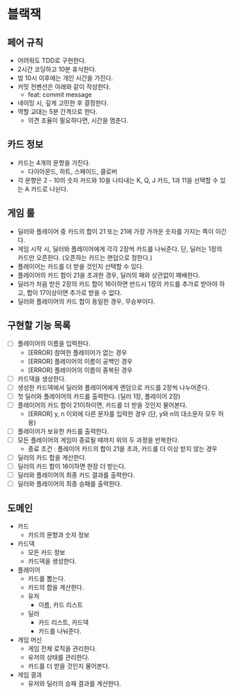 # 블랙잭

## 페어 규칙

- 어려워도 TDD로 구현한다.
- 2시간 코딩하고 10분 휴식한다.
- 밤 10시 이후에는 개인 시간을 가진다.
- 커밋 컨벤션은 아래와 같이 작성한다.
    - feat: commit message
- 네이밍 시, 깊게 고민한 후 결정한다.
- 역할 교대는 5분 간격으로 한다.
    - 의견 조율이 필요하다면, 시간을 멈춘다.

## 카드 정보

- 카드는 4개의 문향을 가진다.
    - 다이아몬드, 하트, 스페이드, 클로버
- 각 문향은 2 - 10의 숫자 카드와 10을 나타내는 K, Q, J 카드, 1과 11을 선택할 수 있는 A 카드로 나뉜다.

## 게임 룰

- 딜러와 플레이어 중 카드의 합이 21 또는 21에 가장 가까운 숫자를 가지는 쪽이 이긴다.
- 게임 시작 시, 딜러와 플레이어에게 각각 2장씩 카드를 나눠준다. 단, 딜러는 1장의 카드만 오픈한다. (오픈하는 카드는 랜덤으로 정한다.)
- 플레이어는 카드를 더 받을 것인지 선택할 수 있다.
- 플레이어의 카드 합이 21을 초과한 경우, 딜러의 패와 상관없이 패배한다.
- 딜러가 처음 받은 2장의 카드 합이 16이하면 반드시 1장의 카드를 추가로 받아야 하고, 합이 17이상이면 추가로 받을 수 없다.
- 딜러와 플레이어의 카드 합이 동일한 경우, 무승부이다.

## 구현할 기능 목록

- [ ] 플레이어의 이름을 입력한다.
    - [ERROR] 참여한 플레이어가 없는 경우
    - [ERROR] 플레이어의 이름이 공백인 경우
    - [ERROR] 플레이어의 이름이 중복된 경우
- [ ] 카드덱을 생성한다.
- [ ] 생성한 카드덱에서 딜러와 플레이어에게 랜덤으로 카드를 2장씩 나누어준다.
- [ ] 첫 딜러와 플레이어의 카드를 출력한다. (딜러 1장, 플레이어 2장)
- [ ] 플레이어의 카드 합이 21이하이면, 카드를 더 받을 것인지 물어본다.
    - [ERROR] y, n 이외에 다른 문자를 입력한 경우 (단, y와 n의 대소문자 모두 허용)
- [ ] 플레이어가 보유한 카드를 출력한다.
- [ ] 모든 플레이어의 게임이 종료될 때까지 위의 두 과정을 반복한다.
    - 종료 조건 : 플레이어 카드의 합이 21을 초과, 카드를 더 이상 받지 않는 경우
- [ ] 딜러의 카드 합을 계산한다.
- [ ] 딜러의 카드 합이 16이하면 한장 더 받는다.
- [ ] 딜러와 플레이어의 최종 카드 결과를 출력한다.
- [ ] 딜러와 플레이어의 최종 승패를 출력한다.

## 도메인

- 카드
    - 카드의 문향과 숫자 정보
- 카드덱
    - 모든 카드 정보
    - 카드덱을 생성한다.
- 플레이어
    - 카드를 뽑는다.
    - 카드의 합을 계산한다.
    - 유저
        - 이름, 카드 리스트
    - 딜러
        - 카드 리스트, 카드덱
        - 카드를 나눠준다.
- 게임 머신
    - 게임 전체 로직을 관리한다.
    - 유저의 상태를 관리한다.
    - 카드를 더 받을 것인지 물어본다.
- 게임 결과
    - 유저와 딜러의 승패 결과를 계산한다.

